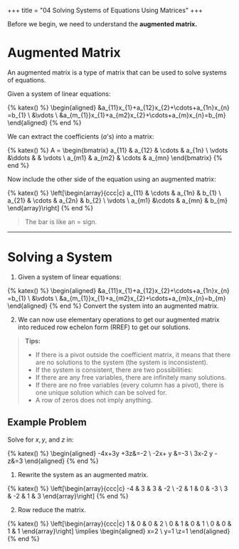 +++
title = "04 Solving Systems of Equations Using Matrices"
+++

Before we begin, we need to understand the **augmented matrix.**

# Augmented Matrix
An augmented matrix is a type of matrix that can be used to solve systems of equations.

Given a system of linear equations:

{% katex() %}
\begin{aligned}
&a_{11}x_{1}+a_{12}x_{2}+\cdots+a_{1n}x_{n} =b_{1} \\
&\vdots \\
&a_{m_{1}}x_{1}+a_{m2}x_{2}+\cdots+a_{m}x_{n}=b_{m}
\end{aligned}
{% end %}

We can extract the coefficients ($a$'s) into a matrix:

{% katex() %}
A =
\begin{bmatrix}
a_{11} & a_{12} & \cdots & a_{1n} \\
\vdots &\ddots  &  & \vdots \\
a_{m1} & a_{m2} & \cdots & a_{mn}
\end{bmatrix}
{% end %}

Now include the other side of the equation using an augmented matrix:

{% katex() %}
\left[\begin{array}{ccc|c}
a_{11} & \cdots & a_{1n} & b_{1} \\
a_{21} & \cdots & a_{2n} & b_{2} \\
\vdots \\
a_{m1} &\cdots & a_{mn} & b_{m}
\end{array}\right]
{% end %}

> The bar is like an = sign.

---

# Solving a System

1. Given a system of linear equations:

{% katex() %}
\begin{aligned}
&a_{11}x_{1}+a_{12}x_{2}+\cdots+a_{1n}x_{n} =b_{1} \\
&\vdots \\
&a_{m_{1}}x_{1}+a_{m2}x_{2}+\cdots+a_{m}x_{n}=b_{m}
\end{aligned}
{% end %}
Convert the system into an augmented matrix.

2. We can now use elementary operations to get our augmented matrix into reduced row echelon form (RREF) to get our solutions.

> **<colorize>Tips:</colorize>**
> - If there is a pivot outside the coefficient matrix, it means that there are no solutions to the system (the system is inconsistent).
> - If the system is consistent, there are two possibilities:
> - If there are any free variables, there are infinitely many solutions.
> - If there are no free variables (every column has a pivot), there is one unique solution which can be solved for.
> - A row of zeros does not imply anything.

## Example Problem

Solve for $x, y,$ and $z$ in:

{% katex() %}
\begin{aligned}
-4x+3y +3z&=-2 \\
-2x+ y &=-3 \\
3x-2 y -z&=3
\end{aligned}
{% end %}

1. Rewrite the system as an augmented matrix.

{% katex() %}
\left[\begin{array}{ccc|c}
-4 & 3 & 3 & -2 \\
-2 & 1 & 0 & -3 \\
3 & -2 & 1 & 3
\end{array}\right]
{% end %}

2. Row reduce the matrix.

{% katex() %}
\left[\begin{array}{ccc|c}
1 & 0 & 0 & 2 \\
0 & 1 & 0 & 1 \\
0 & 0 & 1 & 1
\end{array}\right] \implies
\begin{aligned}
x=2 \\ y=1 \\z=1
\end{aligned}
{% end %}
